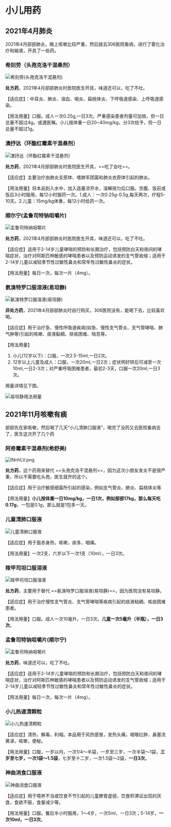 # 小儿用药

## 2021年4月肺炎

2021年4月部部肺炎，晚上咳嗽比较严重，然后就去306医院看病，进行了雾化治疗和输液，开具了一些药。

### 希刻劳（头孢克洛干混悬剂）

![希刻劳(头孢克洛干混悬剂)](https://img.imgdb.cn/item/607d4ce28322e6675c3f10d0.jpg)

**处方药**，2021年4月部部肺炎时医院医生开具，味道还可以，吃了不吐。

【适应症】：中耳炎、肺炎、溶血、咽炎、扁桃体炎、下呼吸道感染、上呼吸道感染。

【用法用量】口服。成人一次0.25g,一日3次。严重感染患者剂量可加倍，但一日总量不超过4g。或遵医嘱。小儿按体重一日20~40mg/kg，分3次给予，但一日总量不超过1g。

### 澳抒达（环酯红霉素干混悬剂）

![澳抒达（环酯红霉素干混悬剂）](https://img.imgdb.cn/item/607d4ddb8322e6675c41608f.jpg)

**处方药**，2021年4月部部肺炎时医院医生开具，==吃了会吐==。

【适应症】主要治疗由肺炎支原体、嗜肺军团菌和肺炎衣原体引起的肺炎。

【用法用量】将本品到入水中，加入适量凉开水，溶解摇匀后口服。空腹、饭前或饭后3小时服用，每12小时服药一次。1.成人：一次0.25g-0.5g,每天两次，疗程5-10天。2.儿童：15mg/kg体重，每12小时给药一次。

### 顺尔宁(孟鲁司特钠咀嚼片)

![孟鲁司特纳咀嚼片](https://img.imgdb.cn/item/607d54998322e6675c4e4498.jpg)

**处方药**，2021年4月部部肺炎时医院医生开具，味道还可以，吃了不吐。

【适应症】适用于2-14岁儿童哮喘的预防和长期治疗，包括预防白天和夜间的哮喘症状，治疗对阿斯匹林敏感的哮喘患者以及预防运动诱发的支气管收缩；适用于2-14岁儿童以减轻季节性过敏性鼻炎和常年性过敏性鼻炎的症状。

【用法用量】每日一次，每次一片（4mg）。

### 氨溴特罗口服溶液(易坦静)

![氨溴特罗口服溶液(易坦静)](https://img.imgdb.cn/item/607d57d58322e6675c5403a0.jpg)

**非处方药**，2021年4月部部肺炎时自行购买，306医院没有，能喝下去，比较喜欢喝。

【适应症】用于治疗急、慢性呼吸道疾病(如急、慢性支气管炎、支气管哮喘、肺气肿等)引起的咳嗽、痰液黏稠、排痰困难、喘息等。

【用法用量】

1. 小儿(12岁以下)：口服，一次2.5-15ml,一日2次。
2. 12岁以上儿童及成人：口服，一次20ml,一日2次；症状明好转后可减至一次10ml,一日2-3次；对严重呼吸困难患者，最初2-3天，口服一次20ml,一日3次。

用量详情见下图。

![易坦静用法用量](https://img.imgdb.cn/item/607d58688322e6675c550fff.jpg)

## 2021年11月咳嗽有痰

部部先在家咳嗽，然后喝了几天“小儿清肺口服液”，喝完了没药又去医院看病去了，医生这次开了几个药

### 阿奇霉素干混悬剂(希舒美)

![INnhLV.png](https://z3.ax1x.com/2021/11/09/INnhLV.png)

**处方药**，这个药用来替代 ==头孢克洛干混悬剂==，因为这次小朋友发炎不是很严重，所以不需要吃头孢，医生就开的这个。

【适应症】用于治疗敏感细菌所引起的感染，例如支气管炎、肺炎、扁桃体炎等

【用法用量】**小儿按体重一日10mg/kg，一日1次，例如部部17kg，那么每天吃0.17g**，一包是0.1g，那么就是1包多一天。

### 儿童清肺口服液

![儿童清肺口服液 ](https://z3.ax1x.com/2021/11/09/INuym6.png)

【适应症】用于面赤身热，咳嗽，痰多，咽痛。

【用法用量】一次2支，六岁以下一次1支（10ml），一日3次。

### 羧甲司坦口服溶液

![羧甲司坦口服溶液](https://pic.imgdb.cn/item/618a8fc12ab3f51d9196ac73.jpg)

**处方药**，主要用于替代 ==氨溴特罗口服溶液(易坦静)==，因为医院没有易坦静。

【适应症】用于治疗慢性支气管炎、支气管哮喘等疾病引起的痰液粘稠、咳痰困难患者。

【用法用量】口服。成人一次10毫升，一日3次。**儿童一次5毫升（半瓶），一日3次**。

### 孟鲁司特钠咀嚼片(顺尔宁)

![孟鲁司特纳咀嚼片](https://img.imgdb.cn/item/607d54998322e6675c4e4498.jpg)

**处方药**，味道还可以，吃了不吐。

【适应症】适用于2-14岁儿童哮喘的预防和长期治疗，包括预防白天和夜间的哮喘症状，治疗对阿斯匹林敏感的哮喘患者以及预防运动诱发的支气管收缩；适用于2-14岁儿童以减轻季节性过敏性鼻炎和常年性过敏性鼻炎的症状。

【用法用量】每日一次，每次一片（4mg）。

### 小儿热速清颗粒

![小儿热速清颗粒](https://pic.imgdb.cn/item/618a91042ab3f51d91972bbf.jpg)

【适应症】清热，解毒，利咽。本品用于风热感冒，发热头痛，咽喉红肿，鼻塞流黄涕，咳嗽，便秘。

【用法用量】口服，一岁以内，一次1/4～半袋，一岁至三岁，一次半袋～1袋，**三岁至七岁，一次1袋～1.5袋**，七岁至十二岁，一次1.5袋～2袋，**一日3次**。

### 神曲消食口服液

![神曲消食口服液](https://pic.imgdb.cn/item/618a91e52ab3f51d919782d6.jpg)

【适应症】用于喂养不当或饮食不节引起的儿童脾胃虚弱，饮食积滞证出现的厌食，食欲不振，食量减少等。

【用法用量】口服。餐后半小时服用，1～4岁，一次5ml，一日3次；5-14岁，**一次10ml，一日3次**。
